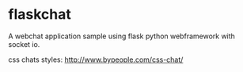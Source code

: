 # flaskchat
A webchat application sample using flask python webframework with socket io.

css chats styles: http://www.bypeople.com/css-chat/
